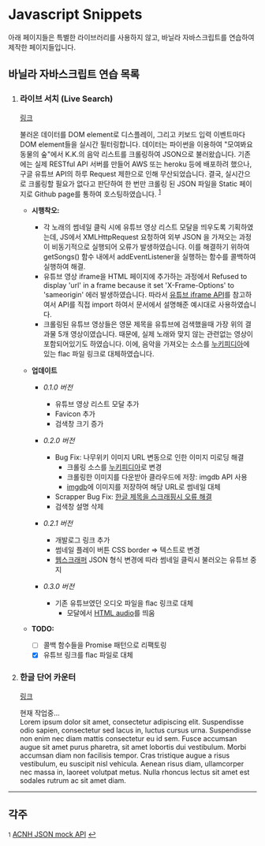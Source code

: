 # Javascript Snippets

아래 페이지들은 특별한 라이브러리를 사용하지 않고, 바닐라 자바스크립트를 연습하여 제작한 페이지들입니다.

## 바닐라 자바스크립트 연습 목록

1. <h3 id="p1"> 라이브 서치 (Live Search) </h3>

   [링크](https://hwhang0917.github.io/js-snippets/pages/livesearch/)

   불러온 데이터를 DOM element로 디스플레이, 그리고 키보드 입력 이벤트마다 DOM element들을 실시간 필터링합니다. 데이터는 파이썬을 이용하여 "모여봐요 동물의 숲"에서 K.K.의 음악 리스트를 크롤링하여 JSON으로 불러왔습니다. 기존에는 실제 RESTful API 서버를 만들어 AWS 또는 heroku 등에 배포하려 했으나, 구글 유튜브 API의 하루 Request 제한으로 인해 무산되었습니다. 결국, 실시간으로 크롤링할 필요가 없다고 판단하여 한 번만 크롤링 된 JSON 파일을 Static 페이지로 Github page를 통하여 호스팅하였습니다. <sup id="a1">[1](#f1)</sup>

   - <b>시행착오:</b>

     - 각 노래의 썸네일 클릭 시에 유튜브 영상 리스트 모달을 띄우도록 기획하였는데, JS에서 XMLHttpRequest 요청하여 외부 JSON 을 가져오는 과정이 비동기적으로 실행되어 오류가 발생하였습니다. 이를 해결하기 위하여 getSongs() 함수 내에서 addEventListener을 실행하는 함수를 콜백하여 실행하여 해결.
     - 유튜브 영상 iframe을 HTML 페이지에 추가하는 과정에서 Refused to display 'url' in a frame because it set 'X-Frame-Options' to 'sameorigin' 에러 발생하였습니다. 따라서 [유튜브 iframe API](https://developers.google.com/youtube/iframe_api_reference)를 참고하여서 API를 직접 import 하여서 문서에서 설명해준 예시대로 사용하였습니다.
     - 크롤링된 유튜브 영상들은 영문 제목을 유튜브에 검색했을때 가장 위의 결과물 5개 영상이였습니다. 때문에, 실제 노래와 맞지 않는 관련없는 영상이 포함되어있기도 하였습니다. 이에, 음악을 가져오는 소스를 [누키피디아](https://nookipedia.com/wiki/Main_Page)에 있는 flac 파일 링크로 대체하였습니다.

   - <b>업데이트</b>

     - <i>0.1.0 버전</i>

       - 유튜브 영상 리스트 모달 추가
       - Favicon 추가
       - 검색창 크기 증가

     - <i>0.2.0 버전</i>

       - Bug Fix: 나무위키 이미지 URL 변동으로 인한 이미지 미로딩 해결
         - 크롤링 소스를 [누키피디아](https://nookipedia.com/wiki/Main_Page)로 변경
         - 크롤링한 이미지를 다운받아 클라우드에 저장: imgdb API 사용
         - [imgdb](https://imgbb.com/)에 이미지를 저장하여 해당 URL로 썸네일 대체
       - Scrapper Bug Fix: [한글 제목을 스크래핑시 오류 해결](https://github.com/hwhang0917/acnh_json/blob/dev/python/songScrapper/koreanTitleScrapper.md)
       - 검색창 설명 삭제

     - <i>0.2.1 버전</i>

       - 개발로그 링크 추가
       - 썸네일 플레이 버튼 CSS border => 텍스트로 변경
       - [웹스크래퍼](https://hwhang0917.github.io/acnh_json/) JSON 형식 변경에 따라 썸네일 클릭시 불러오는 유튜브 중지

     - <i>0.3.0 버전</i>

       - 기존 유튜브였던 오디오 파일을 flac 링크로 대체
         - 모달에서 [HTML audio](https://developer.mozilla.org/en-US/docs/Web/HTML/Element/audio)를 띄움

   - <b>TODO: </b>
     - [ ] 콜백 함수들을 Promise 패턴으로 리팩토링
     - [x] 유튜브 링크를 flac 파일로 대체

2. <h3 id="p2"> 한글 단어 카운터 </h3>

   [링크](https://hwhang0917.github.io/js-snippets/pages/hangul-counter/)

   현재 작업중... <br>
   Lorem ipsum dolor sit amet, consectetur adipiscing elit. Suspendisse odio sapien, consectetur sed lacus in, luctus cursus urna. Suspendisse non enim nec diam mattis consectetur eu id sem. Fusce accumsan augue sit amet purus pharetra, sit amet lobortis dui vestibulum. Morbi accumsan diam non facilisis tempor. Cras tristique augue a risus vestibulum, eu suscipit nisl vehicula. Aenean risus diam, ullamcorper nec massa in, laoreet volutpat metus. Nulla rhoncus lectus sit amet est sodales rutrum ac sit amet diam.

---

## 각주

<small id="f1">1</small> [ACNH JSON mock API](https://hwhang0917.github.io/acnh_json/) [↩](#a1)
